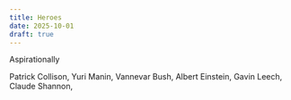 ```yaml
---
title: Heroes
date: 2025-10-01
draft: true
---
```

Aspirationally

Patrick Collison, Yuri Manin, Vannevar Bush, Albert Einstein, Gavin Leech, Claude Shannon, 